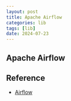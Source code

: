 ```yaml
---
layout: post
title: Apache Airflow
categories: lib
tags: [lib]
date: 2024-07-23
---
```


## Apache Airflow



## Reference
+ [Airflow](https://airflow.apache.org/docs/apache-airflow/stable/index.html)
